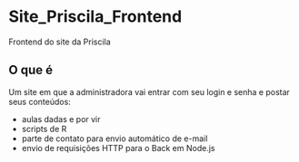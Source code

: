 # Site_Priscila_Frontend
Frontend do site da Priscila

## O que é
Um site em que a administradora vai entrar com seu login e senha e postar seus conteúdos:
- aulas dadas e por vir
- scripts de R
- parte de contato para envio automático de e-mail
- envio de requisições HTTP para o Back em Node.js  

